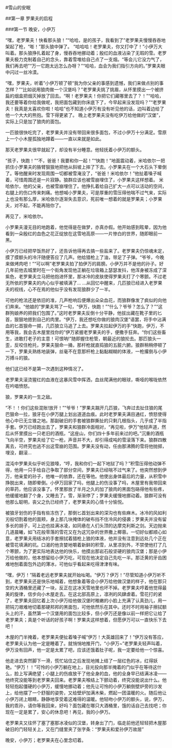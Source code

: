 #雪山的安眠

##第一章  罗果夫的启程

###第一节  晚安，小伊万

“嘿，老罗果夫！快看那头狼！”“哈哈，是的孩子，我看到了”老罗果夫慢慢吞吞地架起了枪，“嘭！”那头狼中弹了。
“哈哈哈！老罗果夫，你又打中了！”小伊万大叫着。那头狼挣扎着起了身，慢吞吞地挪动着；殷红的血液沾染了无瑕的雪。老罗果夫极力克制着自己的念头，靠着雪堆给自己点了一支烟。“等会儿它没力气了，我们再去吧”“万一它跑太远怎么办呀？”“哈哈，血会为我们指引方向的。”罗果夫眼中闪过一丝冷漠。

“嘿，罗果夫，听着”小伊万顿了顿“我为你父亲的事感到遗憾，我们来做点别的事怎样？”“比如说用狼肉做一个汉堡吗？”老罗果夫挑了挑眉，从怀里摸出一个被挤扁的烟盒把烟灭掉放了回去。“啊！老罗果夫！你把它们藏哪里去了？！”“哈哈，我还要等着你给我做呢，我把面包藏到你床底下了，今早起来没发现吗？”“老罗果夫！我真是太喜欢你啦！哈哈”也不知道小伊万有没有听见他的话，边叫着边给了他一个大大的熊抱。雪下得更紧了。
晚上老罗果夫没有吃伊万给他做的“汉堡”，实际上只是加了狼肉的面包。

一匹狼很快吃完了，老罗果夫并没有带回来很多面包，不过小伊万十分满足。雪原上一个小木屋孤独地蹲着——一直以来就是如此。

那天老罗果夫很早就起了，却没有半分睡意。他轻抚着小伊万的额头。

“孩子，快跑！”“不，爸爸！我要和你一起！”“快跑！”地面震动着，米哈依尔一把抓住小罗果夫的胳臂狠狠地把他从斜坡上摔了下去。小罗果夫在一个大石头下晕倒了。等他醒来时发现周围一切都被雪淹没了，“爸爸！米哈依尔！”他扯着嗓子喊着，可惜周围还是一片寂静。狼群应该也被雪崩埋住了，小罗果夫这样想着。
米哈依尔，他的父亲，也被雪崩埋住了。他挣扎着给自己扩大一点可以活动的空间，右腿上的伤口传来刺痛。他想喊小罗果夫，可是厚重的雪压得他喘不过气来，实际上也没有那么厚，米哈依尔逐渐失去意识，死前唯一想着的就是罗果夫；小罗果夫，对不起，不能再陪你了。

再见了，米哈依尔。

小罗果夫漫无目的地跑着，他觉得是在做梦，亦真亦假。他开始感到眩晕，因为他看到一朵殷红的血色之花正绽放在这雪地高原——一片惨白的世界，随即眼前一黑。

小伊万已经把早饭热好了，还告诉他得再去搞一些盐来了。老罗果夫仍惊魂未定，摸了摸额头的冷汗随便答应了几声。他给猎枪上了油，带足了子弹。“爷爷，今晚来做烤肉吧！”“可以啊”老罗果夫拍了拍伊万的肩膀。小伊万并不是他的孙子。好几年前他去城里时在一个街角发现他正躺在垃圾箱上瑟瑟发抖，他浑身被冻成了深紫色，老罗果夫立马把他抱进怀里，那冰冷的皮肤使得罗果夫打了个寒颤。不过老无所依的罗果夫的内心似乎被填满了... ...从回忆中醒来，几匹狼已经进入老罗果夫的视线，心不在焉的他似乎没有发现狼群少了一半。

可他的枪法还是依旧的准，几声枪响后便爆出朵朵血花，而狼群像发了疯似的向他们奔来。“他娘的”罗果夫骂了一句，“伊万，快跑！”“什么？爷爷？怎么了？”“这群狗娘养的把我们包围了。”这时老罗果夫反倒十分平静，他拔出藏在靴子里的匕首，狠狠地摁到自己的肉里。“伊万，我还想吃你做的狼肉汉堡”语罢，将手中沾满血的匕首狠命一掷，几匹狼立马追了上去。罗果夫拉起伊万的手“快跑，伊万，不用等我，我会去木屋里找你的”伊万紧握老罗果夫的手，便撒手狂奔。“你们这些畜生，进敢打老子的主意！可恨呐!”随即握住枪管，朝最近的狼抡去。那匹狼头一歪，反咬住枪托，罗果夫狠命一捅，那杆枪就直捣狼的五脏六腑。狼群稍稍停顿了一下，罗果夫熟练地装弹，丝毫不在意那杆枪上黏黏糊糊的体液，一枪撂倒与小伊万搏斗的狼。

他们这已经不是第一次遇到这种情况了。

老罗果夫滚烫猩红的血液在这暴风雪中挥洒，血丝爬满他的眼球，嘶哑的喉咙依然在吟唱愤怒。

狼，罗果夫的一生之敌。

“不！！你们这些混账!放开！”“爷爷！”罗果夫踹开几匹狼，飞奔过去扯住狼的尾巴狠命一拉，狼牙在小伊万腿上划出道道血痕。此时老罗果夫满目通红，愤怒使得他心中已无立锥之地。那副破旧的手套被狼群撕扯的只剩几根指头，几乎成了半指手套。伊万已经跑出去了，罗果夫和狼群冷面相对，“再见啦，伊万”他轻声道，然后从怀里摸出一只老旧的酒瓶，“这座山，你们四十多年前来过的吧。”沉重的酒瓶飞向半空，罗果夫给了它一枪，声音并不大，却引得成吨的雪滚落下来。狼群四散离去，可终究也逃不出这雪崩的范围。罗果夫没有动，任由那沸腾的雪将他抛掷，埋没，翻滚...

混沌中罗果夫似乎听见狼嚎，“哼，我和你们一起下地狱了吗？”积雪压得他动弹不得，他用一只手给自己争取了部分空间，罗果夫已经喘不过气来了。他突然想到伊万，他亲爱的孙子，他唯一的依靠，还在等他。他使出身体最后的力量，从积雪中挣脱出来，随即晕倒。小伊万回家了吗，他腿上的伤没事了吗，木屋里有我带回来的草药，他应该没事了。怀里那放了半月之久的加了狼肉的黑面包硌得他有些疼，他缓缓地翻了个身，又睡去了。雪，渐渐停了；罗果夫缓慢地挪动着。狼群可没有他那么聪明，丧父之仇已经终了，老罗果夫的心情十分愉悦。

被狼牙划伤的手指有些冻伤了，那倒匕首划出来的深沟也有些麻木。冰冷的风如利刃般切割着他的面颊，身上那几块掩体的破布挡不住冷风的侵袭；罗果夫并没有留多长的胡子，可上边也挂满冰凌，如同悬在人们头顶的达摩克利斯之剑。天边抛来几道晨曦，如飞花般零落的雪花又在为这冗杂的世界撒上椰蓉。一切好似都顺心如意，老罗果夫用结冰的手套擦拭着猎枪上狼的体液，他并没有注意到远处几个正在被雪花填满的坑。口渴的他贪婪地嚼着新鲜的积雪，从里凉到外，不禁使他打了几个寒颤，为了更实际地表达他的快乐，他摸出那岩石般坚硬的狼肉汉堡；那是小伊万给他做的，他本想留给小伊万吃，可现在他决定自己先吃一半。那泛黄的牙齿困难地刨着面包外边的薄冰，可他似乎看起来吃得津津有味。

“嘿，伊万！”隔着老远老罗果夫就开始吆喝。“伊万？伊万！”尽管知道小伊万听不到，老罗果夫还是快乐地喊着，他想象着等会小伊万给他做汉堡的样子，他在那只空的大酒桶里还藏了一块，反正在这冰天雪地里也坏不掉。老罗果夫哼着他觉得最美的旋律，信步向小木屋走去。在这北部高原上，凛冽的风肆虐着。雪花打的紧了，老罗果夫回忆着上次小伊万给他做汉堡时稚嫩的小脸上充满了认真劲儿，用一把钝刀艰难地切着那硬邦邦的黑面包，可他依然乐在其中。还时不时用袖子擦拭额头上的汗，虽然第一个汉堡用的面包比较多，但小伊万还是像以前一样把它让给了老罗果夫；真是个听话的好孩子啊！罗果夫这样想着，但愿伊万可以一直快乐下去吧！

木屋的门半掩着，老罗果夫便扯着嗓子喊“伊万！大英雄回来了！”伊万没有答应，老罗果夫认为他一定是睡着了。就悄悄地推开门，“小伊万~”老罗果夫轻声叫着，伊万没有回声，他一定是太累了吧，应该还饿着肚子呢，我一定要给他一个惊喜。

他走进去突然脚下一滑，慌忙站住之后发现地摊上结了一层红色的冰，红得妖艳。“伊万！！”可怜的小伊万躺在地上，目光投向那半掩着的门似乎在等待这什么，脸上写满绝望；小腿上的伤痕放干了他全身的血，他的全身早已结满冰凌——他终究没能等到老罗果夫回来。老罗果夫喉结上下颤动着，终究没能说出什么。他轻轻抱起僵硬的小伊万，缓慢地挪动着；他先让可怜的小伊万躺倒壁炉旁的沙发上，给他摆了一个舒服的姿势，又给壁炉加满木柴，燃起一团温暖的火。随后他让小伊万闭上眼睛，静静地享受着这难得的温暖。他轻吻小伊万的额头，说，伊万，我的乖孙，请你等我回来，好吗？面包藏在哪只大酒桶里，饿的话自己去找吧；你现在一定是累了，安心的休息吧！再见，我的小伊万。

老罗果夫又往怀了塞了塞那冰凌似的汉堡，转身出了门，临走前他还轻轻把木屋那破旧的门轻轻关上，又在门缝里夹了张字条：“罗果夫和爱孙伊万故居”

晚安，小伊万；老罗果夫在心里念叨着。